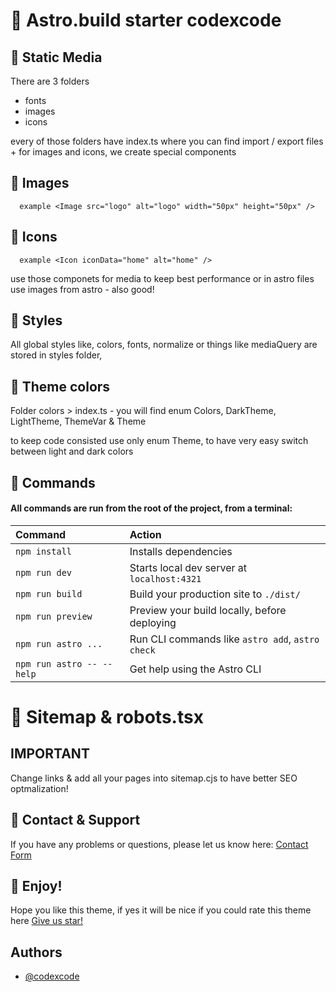 # 🚀 Astro.build starter codexcode

## 🚀 Static Media

There are 3 folders

-   fonts
-   images
-   icons

every of those folders have index.ts where you can find import / export files + for images and icons, we create special components

## 🚀 Images

```http
  example <Image src="logo" alt="logo" width="50px" height="50px" />
```

## 🚀 Icons

```http
  example <Icon iconData="home" alt="home" />
```

use those componets for media to keep best performance or in astro files use images from astro - also good!

## 🚀 Styles

All global styles like, colors, fonts, normalize or things like mediaQuery are stored in styles folder,

## 🚀 Theme colors

Folder colors > index.ts - you will find enum Colors, DarkTheme, LightTheme, ThemeVar & Theme

to keep code consisted use only enum Theme, to have very easy switch between light and dark colors

## 🧞 Commands

#### All commands are run from the root of the project, from a terminal:

| Command                   | Action                                           |
| :------------------------ | :----------------------------------------------- |
| `npm install`             | Installs dependencies                            |
| `npm run dev`             | Starts local dev server at `localhost:4321`      |
| `npm run build`           | Build your production site to `./dist/`          |
| `npm run preview`         | Preview your build locally, before deploying     |
| `npm run astro ...`       | Run CLI commands like `astro add`, `astro check` |
| `npm run astro -- --help` | Get help using the Astro CLI                     |

# 🚀 Sitemap & robots.tsx

## IMPORTANT

Change links & add all your pages into sitemap.cjs to have better SEO optmalization!

## 🧞 Contact & Support

If you have any problems or questions, please let us know here: [Contact Form](https://www.codexcode.store/pages/contact)

## 🚀 Enjoy!

Hope you like this theme, if yes it will be nice if you could rate this theme here [Give us star!](https://www.codexcode.store/products/sven-personal-portfolio-template)

## Authors

-   [@codexcode](https://www.codexcode.pl/)
